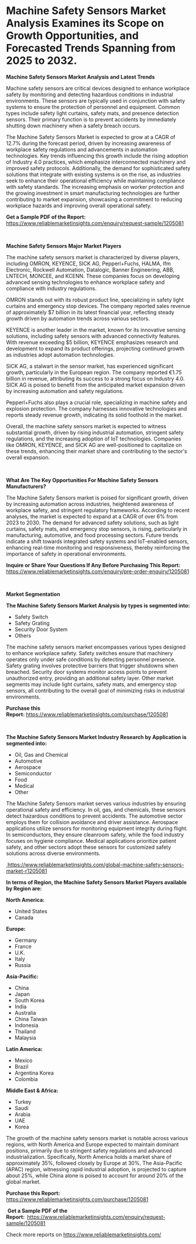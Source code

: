 <p><h1>Machine Safety Sensors Market Analysis Examines its Scope on Growth Opportunities, and Forecasted Trends Spanning from 2025 to 2032.</h1></p><p><strong>Machine Safety Sensors Market Analysis and Latest Trends</strong></p>
<p><p>Machine safety sensors are critical devices designed to enhance workplace safety by monitoring and detecting hazardous conditions in industrial environments. These sensors are typically used in conjunction with safety systems to ensure the protection of personnel and equipment. Common types include safety light curtains, safety mats, and presence detection sensors. Their primary function is to prevent accidents by immediately shutting down machinery when a safety breach occurs.</p><p>The Machine Safety Sensors Market is expected to grow at a CAGR of 12.7% during the forecast period, driven by increasing awareness of workplace safety regulations and advancements in automation technologies. Key trends influencing this growth include the rising adoption of Industry 4.0 practices, which emphasize interconnected machinery and improved safety protocols. Additionally, the demand for sophisticated safety solutions that integrate with existing systems is on the rise, as industries seek to enhance their operational efficiency while maintaining compliance with safety standards. The increasing emphasis on worker protection and the growing investment in smart manufacturing technologies are further contributing to market expansion, showcasing a commitment to reducing workplace hazards and improving overall operational safety.</p></p>
<p><strong>Get a Sample PDF of the Report:&nbsp;</strong> <a href="https://www.reliablemarketinsights.com/enquiry/request-sample/1205081?utm_campaign=2137&utm_medium=2&utm_source=Github&utm_content=ia&utm_term=10022025&utm_id=machine-safety-sensors">https://www.reliablemarketinsights.com/enquiry/request-sample/1205081</a></p>
<p>&nbsp;</p>
<p><strong>Machine Safety Sensors Major Market Players</strong></p>
<p><p>The machine safety sensors market is characterized by diverse players, including OMRON, KEYENCE, SICK AG, Pepperl+Fuchs, HALMA, Ifm Electronic, Rockwell Automation, Datalogic, Banner Engineering, ABB, LNTECH, MONCEE, and KCENN. These companies focus on developing advanced sensing technologies to enhance workplace safety and compliance with industry regulations.</p><p>OMRON stands out with its robust product line, specializing in safety light curtains and emergency stop devices. The company reported sales revenue of approximately $7 billion in its latest financial year, reflecting steady growth driven by automation trends across various sectors.</p><p>KEYENCE is another leader in the market, known for its innovative sensing solutions, including safety sensors with advanced connectivity features. With revenue exceeding $5 billion, KEYENCE emphasizes research and development to expand its product offerings, projecting continued growth as industries adopt automation technologies.</p><p>SICK AG, a stalwart in the sensor market, has experienced significant growth, particularly in the European region. The company reported €1.75 billion in revenue, attributing its success to a strong focus on Industry 4.0. SICK AG is poised to benefit from the anticipated market expansion driven by increasing automation and safety regulations.</p><p>Pepperl+Fuchs also plays a crucial role, specializing in machine safety and explosion protection. The company harnesses innovative technologies and reports steady revenue growth, indicating its solid foothold in the market.</p><p>Overall, the machine safety sensors market is expected to witness substantial growth, driven by rising industrial automation, stringent safety regulations, and the increasing adoption of IoT technologies. Companies like OMRON, KEYENCE, and SICK AG are well-positioned to capitalize on these trends, enhancing their market share and contributing to the sector's overall expansion.</p></p>
<p>&nbsp;</p>
<p><strong>What Are The Key Opportunities For Machine Safety Sensors Manufacturers?</strong></p>
<p><p>The Machine Safety Sensors market is poised for significant growth, driven by increasing automation across industries, heightened awareness of workplace safety, and stringent regulatory frameworks. According to recent analyses, the market is expected to expand at a CAGR of over 6% from 2023 to 2030. The demand for advanced safety solutions, such as light curtains, safety mats, and emergency stop sensors, is rising, particularly in manufacturing, automotive, and food processing sectors. Future trends indicate a shift towards integrated safety systems and IoT-enabled sensors, enhancing real-time monitoring and responsiveness, thereby reinforcing the importance of safety in operational environments.</p></p>
<p><strong>Inquire or Share Your Questions If Any Before Purchasing This Report:</strong> <a href="https://www.reliablemarketinsights.com/enquiry/pre-order-enquiry/1205081?utm_campaign=2137&utm_medium=2&utm_source=Github&utm_content=ia&utm_term=10022025&utm_id=machine-safety-sensors">https://www.reliablemarketinsights.com/enquiry/pre-order-enquiry/1205081</a></p>
<p>&nbsp;</p>
<p><strong>Market Segmentation</strong></p>
<p><strong>The Machine Safety Sensors Market Analysis by types is segmented into:</strong></p>
<p><ul><li>Safety Switch</li><li>Safety Grating</li><li>Security Door System</li><li>Others</li></ul></p>
<p><p>The machine safety sensors market encompasses various types designed to enhance workplace safety. Safety switches ensure that machinery operates only under safe conditions by detecting personnel presence. Safety grating involves protective barriers that trigger shutdowns when breached. Security door systems monitor access points to prevent unauthorized entry, providing an additional safety layer. Other market segments may include light curtains, safety mats, and emergency stop sensors, all contributing to the overall goal of minimizing risks in industrial environments.</p></p>
<p><strong>Purchase this Report:&nbsp;</strong><a href="https://www.reliablemarketinsights.com/purchase/1205081?utm_campaign=2137&utm_medium=2&utm_source=Github&utm_content=ia&utm_term=10022025&utm_id=machine-safety-sensors">https://www.reliablemarketinsights.com/purchase/1205081</a></p>
<p>&nbsp;</p>
<p><strong>The Machine Safety Sensors Market Industry Research by Application is segmented into:</strong></p>
<p><ul><li>Oil, Gas and Chemical</li><li>Automotive</li><li>Aerospace</li><li>Semiconductor</li><li>Food</li><li>Medical</li><li>Other</li></ul></p>
<p><p>The Machine Safety Sensors market serves various industries by ensuring operational safety and efficiency. In oil, gas, and chemicals, these sensors detect hazardous conditions to prevent accidents. The automotive sector employs them for collision avoidance and driver assistance. Aerospace applications utilize sensors for monitoring equipment integrity during flight. In semiconductors, they ensure cleanroom safety, while the food industry focuses on hygiene compliance. Medical applications prioritize patient safety, and other sectors adopt these sensors for customized safety solutions across diverse environments.</p></p>
<p><a href="https://www.reliablemarketinsights.com/global-machine-safety-sensors-market-r1205081?utm_campaign=2137&utm_medium=2&utm_source=Github&utm_content=ia&utm_term=10022025&utm_id=machine-safety-sensors">&nbsp;https://www.reliablemarketinsights.com/global-machine-safety-sensors-market-r1205081</a></p>
<p><strong>In terms of Region, the Machine Safety Sensors Market Players available by Region are:</strong></p>
<p>
    <p> <strong> North America: </strong>
        <ul>
            <li>United States</li>
            <li>Canada</li>
        </ul>
        </p> 
    <p> <strong> Europe: </strong>
        <ul>
            <li>Germany</li>
            <li>France</li>
            <li>U.K.</li>
            <li>Italy</li>
            <li>Russia</li>
        </ul>
        </p> 
    <p> <strong> Asia-Pacific: </strong>
        <ul>
            <li>China</li>
            <li>Japan</li>
            <li>South Korea</li>
            <li>India</li>
            <li>Australia</li>
            <li>China Taiwan</li>
            <li>Indonesia</li>
            <li>Thailand</li>
            <li>Malaysia</li>
        </ul>
        </p> 
    <p> <strong> Latin America: </strong>
        <ul>
            <li>Mexico</li>
            <li>Brazil</li>
            <li>Argentina Korea</li>
            <li>Colombia</li>
        </ul>
        </p> 
    <p> <strong> Middle East & Africa: </strong>
        <ul>
            <li>Turkey</li>
            <li>Saudi</li>
            <li>Arabia</li>
            <li>UAE</li>
            <li>Korea</li>
        </ul>
    </p>
    </p>
<p><p>The growth of the machine safety sensors market is notable across various regions, with North America and Europe expected to maintain dominant positions, primarily due to stringent safety regulations and advanced industrialization. Specifically, North America holds a market share of approximately 35%, followed closely by Europe at 30%. The Asia-Pacific (APAC) region, witnessing rapid industrial adoption, is projected to capture about 25%, while China alone is poised to account for around 20% of the global market.</p></p>
<p><strong>Purchase this Report: </strong><a href="https://www.reliablemarketinsights.com/purchase/1205081?utm_campaign=2137&utm_medium=2&utm_source=Github&utm_content=ia&utm_term=10022025&utm_id=machine-safety-sensors">https://www.reliablemarketinsights.com/purchase/1205081</a></p>
<p>&nbsp;<strong>Get a Sample PDF of the Report:&nbsp;&nbsp;</strong><a href="https://www.reliablemarketinsights.com/enquiry/request-sample/1205081?utm_campaign=2137&utm_medium=2&utm_source=Github&utm_content=ia&utm_term=10022025&utm_id=machine-safety-sensors">https://www.reliablemarketinsights.com/enquiry/request-sample/1205081</a></p>
<p><strong></strong></p>
<p>Check more reports on <a href="https://www.reliablemarketinsights.com/?utm_campaign=2137&utm_medium=2&utm_source=Github&utm_content=ia&utm_term=10022025&utm_id=machine-safety-sensors">https://www.reliablemarketinsights.com/</a></p>